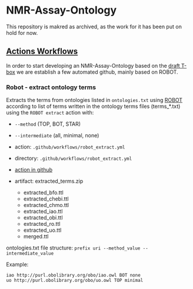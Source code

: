 # NMR-Assay-Ontology

This repository is makred as archived, as the work for it has been put on hold for now.

## [Actions Workflows](https://github.com/NFDI4Chem/NMR-Assay-Ontology/actions)
In order to start developing an NMR-Assay-Ontology based on the [draft T-box](https://app.diagrams.net/#G1QopwpmihR1fCKU0Szhjv2T94zCD0lOGR) we are establish a few automated github, mainly based on ROBOT.


### Robot - extract ontology terms

Extracts the terms from ontologies listed in `ontologies.txt` using [ROBOT](http://robot.obolibrary.org/) 
according to list of terms written in the ontology terms files (terms_*.txt)
using the `ROBOT extract` action with:
* `--method` (TOP, BOT, STAR) 
* `--intermediate` (all, minimal, none)

* action: `.github/workflows/robot_extract.yml`
* directory: `.github/workflows/robot_extract.yml`
* [action in github](https://github.com/NFDI4Chem/NMR-Assay-Ontology/actions/workflows/robot_extract.yml)
* artifact: extracted_terms.zip
    * extracted_bfo.ttl       
    * extracted_chebi.ttl      
    * extracted_chmo.ttl      
    * extracted_iao.ttl       
    * extracted_obi.ttl       
    * extracted_ro.ttl        
    * extracted_uo.ttl        
    * merged.ttl     

ontologies.txt file structure: `prefix uri --method_value --intermediate_value`

Example:
```
iao http://purl.obolibrary.org/obo/iao.owl BOT none
uo http://purl.obolibrary.org/obo/uo.owl TOP minimal
```

